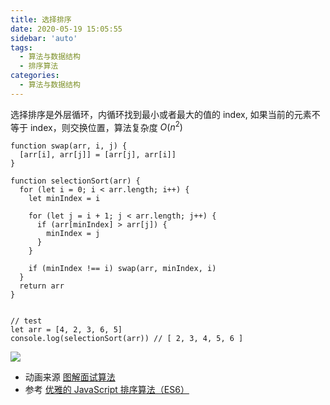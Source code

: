 ```yaml
---
title: 选择排序
date: 2020-05-19 15:05:55
sidebar: 'auto'
tags:
  - 算法与数据结构
  - 排序算法
categories:
  - 算法与数据结构
---
```


选择排序是外层循环，内循环找到最小或者最大的值的 index, 如果当前的元素不等于 index，则交换位置，算法复杂度 $O(n^2)$

```TS
function swap(arr, i, j) {
  [arr[i], arr[j]] = [arr[j], arr[i]]
}

function selectionSort(arr) {
  for (let i = 0; i < arr.length; i++) {
    let minIndex = i

    for (let j = i + 1; j < arr.length; j++) {
      if (arr[minIndex] > arr[j]) {
        minIndex = j
      }
    }

    if (minIndex !== i) swap(arr, minIndex, i)
  }
  return arr
}


// test
let arr = [4, 2, 3, 6, 5]
console.log(selectionSort(arr)) // [ 2, 3, 4, 5, 6 ]
```

![](https://gitee.com/alvin0216/cdn/raw/master/images/selectionSort.png)

- 动画来源 [图解面试算法](https://github.com/MisterBooo/LeetCodeAnimation)
- 参考 [优雅的 JavaScript 排序算法（ES6）](https://juejin.im/post/5ab62ec36fb9a028cf326c49)
